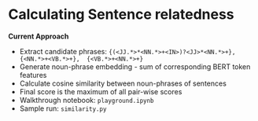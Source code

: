 <h1>Calculating Sentence relatedness</h1>

**Current Approach**
* Extract candidate phrases: 
      ```{(<JJ.*>*<NN.*>+<IN>)?<JJ>*<NN.*>+}, 
	{<NN.*>+<VB.*>+}, 
	{<VB.*>+<NN.*>+}```
* Generate noun-phrase embedding - sum of corresponding BERT token features
* Calculate cosine similarity between noun-phrases of sentences
* Final score is the maximum of all pair-wise scores
* Walkthrough notebook: `playground.ipynb`
* Sample run: `similarity.py`

